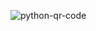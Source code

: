 ![python-qr-code](https://github.com/ozkannbuyuk/python-qr-code/assets/111967202/ef88f0e8-8edb-40fe-9f1e-d27256d25221)
